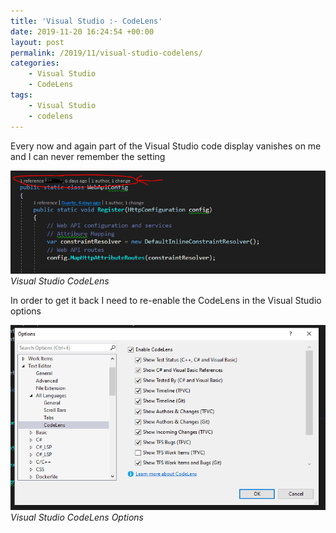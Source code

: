 ```yaml
---
title: 'Visual Studio :- CodeLens'
date: 2019-11-20 16:24:54 +00:00
layout: post
permalink: /2019/11/visual-studio-codelens/
categories:
    - Visual Studio
    - CodeLens
tags:
    - Visual Studio
    - codelens
---
```


Every now and again part of the Visual Studio code display vanishes on me and I can never remember the setting

![Visual Studio CodeLens](CodeLensDisplay.png)
_Visual Studio CodeLens_

In order to get it back I need to re-enable the CodeLens in the Visual Studio options

![Visual Studio CodeLens Options](Codelens.png)
_Visual Studio CodeLens Options_